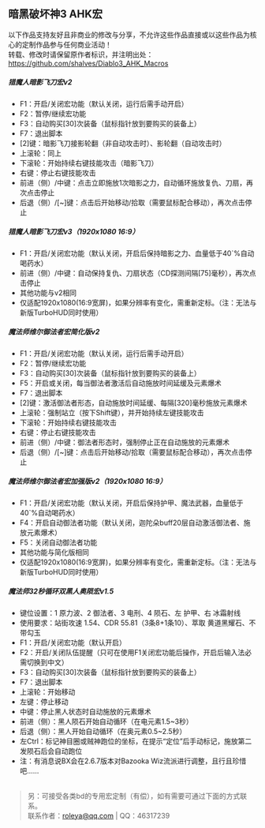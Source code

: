 ## 暗黑破坏神3 AHK宏

以下作品支持友好且非商业的修改与分享，不允许这些作品直接或以这些作品为核心的定制作品参与任何商业活动！<br />
转载、修改时请保留原作者标识，并注明出处：https://github.com/shalves/Diablo3_AHK_Macros

##### 猎魔人暗影飞刀宏v2
+ F1：开启/关闭宏功能（默认关闭，运行后需手动开启）
+ F2：暂停/继续宏功能
+ F3：自动购买[30]次装备（鼠标指针放到要购买的装备上）
+ F7：退出脚本
+ [2]键：暗影飞刀接影轮翻（非自动攻击时）、影轮翻（自动攻击时）
+ 上滚轮：同上
+ 下滚轮：开始持续右键技能攻击（暗影飞刀）
+ 右键：停止右键技能攻击
+ 前进（侧）/中键：点击立即施放1次暗影之力，自动循环施放复仇、刀扇，再次点击停止
+ 后退（侧）/[~]键：点击后开始移动/拾取（需要鼠标配合移动），再次点击停止
 
##### 猎魔人暗影飞刀宏v3（1920x1080 16:9）
+ F1：开启/关闭宏功能（默认关闭，开启后保持暗影之力、血量低于40`%自动喝药水）
+ 前进（侧）/中键：自动保持复仇、刀扇状态（CD探测间隔[75]毫秒），再次点击停止
+ 其他功能与v2相同
+ 仅适配1920x1080(16:9宽屏)，如果分辨率有变化，需重新定标。（注：无法与新版TurboHUD同时使用）

##### 魔法师维尔御法者宏简化版v2
+ F1：开启/关闭宏功能（默认关闭，运行后需手动开启）
+ F2：暂停/继续宏功能
+ F3：自动购买[30]次装备（鼠标指针放到要购买的装备上）
+ F5：开启或关闭，每当御法者激活后自动施放时间延缓及元素爆术
+ F7：退出脚本
+ [2]键：激活御法者形态，自动施放时间延缓、每隔[320]毫秒施放元素爆术
+ 上滚轮：强制站立（按下Shift键），并开始持续左键技能攻击
+ 下滚轮：开始持续右键技能攻击
+ 右键：停止右键技能攻击
+ 前进（侧）/中键：御法者形态时，强制停止正在自动施放的元素爆术
+ 后退（侧）/[~]键：点击后开始移动/拾取（需要鼠标配合移动），再次点击停止
 
##### 魔法师维尔御法者宏加强版v2（1920x1080 16:9）
+ F1：开启/关闭宏功能（默认关闭，开启后保持护甲、魔法武器，血量低于40`%自动喝药水）
+ F4：开启自动御法者功能（默认关闭，迦陀朵buff20层自动激活御法者、施放元素爆术）
+ F5：关闭自动御法者功能
+ 其他功能与简化版相同
+ 仅适配1920x1080(16:9宽屏)，如果分辨率有变化，需重新定标。（注：无法与新版TurboHUD同时使用）

##### 魔法师32秒循环双黑人奥陨宏v1.5
+ 键位设置：1 原力波、2 御法者、3 电刑、4 陨石、左 护甲、右 冰霜射线
+ 使用要求：站街攻速 1.54、CDR 55.81（3条8+1条10）、萃取 黄道黑耀石、不带勾玉
+ F1：开启/关闭宏功能（默认开启）
+ F2：开启/关闭队伍提醒（只可在使用F1关闭宏功能后操作，开启后输入法必需切换到中文）
+ F3：自动购买[30]次装备（鼠标指针放到要购买的装备上）
+ F7：退出脚本
+ 上滚轮：开始移动
+ 左键：停止移动
+ 中键：停止黑人状态时自动施放的元素爆术
+ 前进（侧）：黑人陨石开始自动循环（在电元素1.5~3秒）
+ 后退（侧）：黑人开始自动循环（在奥元素0.5~2.5秒）
+ 左Ctrl：标记神目圈或贼神跑位的坐标，在提示“定位”后手动标记，施放第二发陨石后会自动跑位
+ 注：有消息说BX会在2.6.7版本对Bazooka Wiz流派进行调整，且行且珍惜吧……<br /><br />
 

> 另：可接受各类bd的专用宏定制（有偿），如有需要可通过下面的方式联系。<br />联系作者：roleya@qq.com | QQ：46317239

